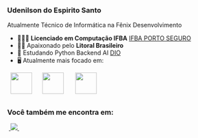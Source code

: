 ### Udenilson do Espirito Santo 
Atualmente Técnico de Informática na Fênix Desenvolvimento

- 👨🏻‍💻 **Licenciado em Computação IFBA** [IFBA PORTO SEGURO](https://portal.ifba.edu.br/portoseguro/portoseguro/)
- 🧗🏼 Apaixonado pelo **Litoral Brasileiro**
- 📸 Estudando Python Backend AI [DIO](https://web.dio.me/home)
- 🖥️ Atualmente mais focado em:
<div style="display: inline">
  &nbsp;&nbsp;<img width='50' height='50' src="https://cdn.jsdelivr.net/gh/devicons/devicon@latest/icons/python/python-original-wordmark.svg" />
  &nbsp;&nbsp;
  &nbsp;&nbsp;<img  width='50' height='50' src="https://cdn.jsdelivr.net/gh/devicons/devicon@latest/icons/sqlite/sqlite-original-wordmark.svg" /> 
  &nbsp;&nbsp;&nbsp;
  &nbsp;&nbsp;<img  width='50' height='50' src="https://cdn.jsdelivr.net/gh/devicons/devicon@latest/icons/mysql/mysql-original-wordmark.svg"/> 
  &nbsp;&nbsp;
</div> 

##

### Você também me encontra em:
&nbsp;<a href="https://www.linkedin.com/in/udenilson-espirito-santo-142ab7292/">
  <img src="https://img.shields.io/badge/linkedin-%230077B5.svg?style=for-the-badge&logo=linkedin&logoColor=white">
</a>&nbsp;


